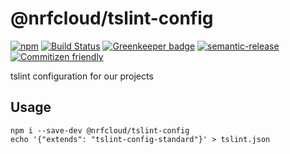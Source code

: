 # @nrfcloud/tslint-config

[![npm](https://img.shields.io/npm/v/@nrfcloud/tslint-config.svg)](https://www.npmjs.com/package/@nrfcloud/tslint-config)
[![Build Status](https://travis-ci.org/nrfcloud/tslint-config.svg?branch=master)](https://travis-ci.org/nrfcloud/tslint-config)
[![Greenkeeper badge](https://badges.greenkeeper.io/nrfcloud/tslint-config.svg)](https://greenkeeper.io/)
[![semantic-release](https://img.shields.io/badge/%20%20%F0%9F%93%A6%F0%9F%9A%80-semantic--release-e10079.svg)](https://github.com/semantic-release/semantic-release)
[![Commitizen friendly](https://img.shields.io/badge/commitizen-friendly-brightgreen.svg)](http://commitizen.github.io/cz-cli/)

tslint configuration for our projects

## Usage

    npm i --save-dev @nrfcloud/tslint-config
    echo '{"extends": "tslint-config-standard"}' > tslint.json
